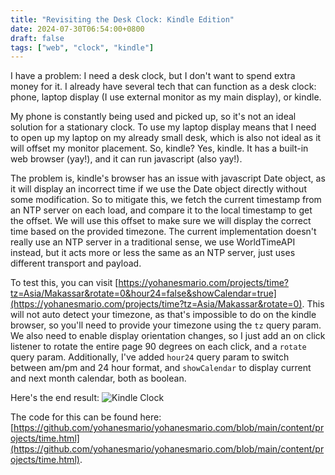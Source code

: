 ```yaml
---
title: "Revisiting the Desk Clock: Kindle Edition"
date: 2024-07-30T06:54:00+0800
draft: false
tags: ["web", "clock", "kindle"]
---
```


I have a problem: I need a desk clock, but I don't want to spend extra money for it. I already have several tech that can function as a desk clock: phone, laptop display (I use external monitor as my main display), or kindle.

My phone is constantly being used and picked up, so it's not an ideal solution for a stationary clock. To use my laptop display means that I need to open up my laptop on my already small desk, which is also not ideal as it will offset my monitor placement. So, kindle? Yes, kindle. It has a built-in web browser (yay!), and it can run javascript (also yay!).

The problem is, kindle's browser has an issue with javascript Date object, as it will display an incorrect time if we use the Date object directly without some modification. So to mitigate this, we fetch the current timestamp from an NTP server on each load, and compare it to the local timestamp to get the offset. We will use this offset to make sure we will display the correct time based on the provided timezone. The current implementation doesn't really use an NTP server in a traditional sense, we use WorldTimeAPI instead, but it acts more or less the same as an NTP server, just uses different transport and payload.

To test this, you can visit [https://yohanesmario.com/projects/time?tz=Asia/Makassar&rotate=0&hour24=false&showCalendar=true](https://yohanesmario.com/projects/time?tz=Asia/Makassar&rotate=0). This will not auto detect your timezone, as that's impossible to do on the kindle browser, so you'll need to provide your timezone using the `tz` query param. We also need to enable display orientation changes, so I just add an on click listener to rotate the entire page 90 degrees on each click, and a `rotate` query param. Additionally, I've added `hour24` query param to switch between am/pm and 24 hour format, and `showCalendar` to display current and next month calendar, both as boolean.

Here's the end result:
![Kindle Clock](/images/kindle-clock-with-calendar.jpg)

The code for this can be found here: [https://github.com/yohanesmario/yohanesmario.com/blob/main/content/projects/time.html](https://github.com/yohanesmario/yohanesmario.com/blob/main/content/projects/time.html).
